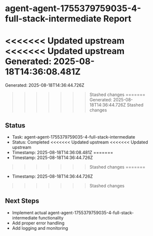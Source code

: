 # agent-agent-1755379759035-4-full-stack-intermediate Report

<<<<<<< Updated upstream
<<<<<<< Updated upstream
Generated: 2025-08-18T14:36:08.481Z
=======
Generated: 2025-08-18T14:36:44.726Z
>>>>>>> Stashed changes
=======
Generated: 2025-08-18T14:36:44.726Z
>>>>>>> Stashed changes

## Status
- Task: agent-agent-1755379759035-4-full-stack-intermediate
- Status: Completed
<<<<<<< Updated upstream
<<<<<<< Updated upstream
- Timestamp: 2025-08-18T14:36:08.481Z
=======
- Timestamp: 2025-08-18T14:36:44.726Z
>>>>>>> Stashed changes
=======
- Timestamp: 2025-08-18T14:36:44.726Z
>>>>>>> Stashed changes

## Next Steps
- Implement actual agent-agent-1755379759035-4-full-stack-intermediate functionality
- Add proper error handling
- Add logging and monitoring
